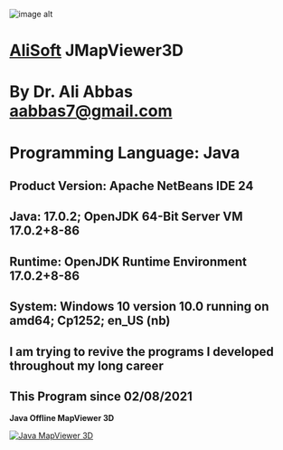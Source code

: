 ![image alt](https://github.com/aabbas77-web/AliSoft/blob/main/AliSoft128Transparent.png)
# [AliSoft](https://hodhods.com) JMapViewer3D
# By Dr. Ali Abbas aabbas7@gmail.com
# Programming Language: Java
## Product Version: Apache NetBeans IDE 24
## Java: 17.0.2; OpenJDK 64-Bit Server VM 17.0.2+8-86
## Runtime: OpenJDK Runtime Environment 17.0.2+8-86
## System: Windows 10 version 10.0 running on amd64; Cp1252; en_US (nb)
## I am trying to revive the programs I developed throughout my long career
## This Program since 02/08/2021

**Java Offline MapViewer 3D**

[![Java MapViewer 3D](https://github.com/aabbas77-web/Abraj/releases/download/FirstRelease/AbrajVideo.png)](https://www.youtube.com/watch?v=hzpGa4HKkgg)


